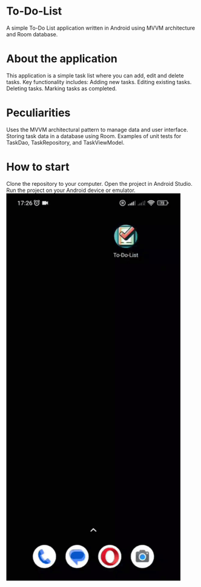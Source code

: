 # To-Do-List
A simple To-Do List application written in Android using MVVM architecture and Room database.
# About the application
This application is a simple task list where you can add, edit and delete tasks. Key functionality includes:
Adding new tasks.
Editing existing tasks.
Deleting tasks.
Marking tasks as completed.
# Peculiarities
Uses the MVVM architectural pattern to manage data and user interface.
Storing task data in a database using Room.
Examples of unit tests for TaskDao, TaskRepository, and TaskViewModel.
# How to start
Clone the repository to your computer.
Open the project in Android Studio.
Run the project on your Android device or emulator.
![Текст альтернативы](readme.gif)
